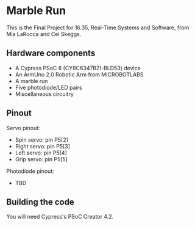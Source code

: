 # Marble Run

This is the Final Project for 16.35, Real-Time Systems and Software, from Mia LaRocca and Cel Skeggs.

## Hardware components

 - A Cypress PSoC 6 (CY8C6347BZI-BLD53) device
 - An ArmUno 2.0 Robotic Arm from MICROBOTLABS
 - A marble run
 - Five photodiode/LED pairs
 - Miscellaneous circuitry

## Pinout

Servo pinout:
 - Spin servo: pin P5[2]
 - Right servo: pin P5[3]
 - Left servo: pin P5[4]
 - Grip servo: pin P5[5]

Photodiode pinout:
 - TBD

## Building the code

You will need Cypress's PSoC Creator 4.2.
